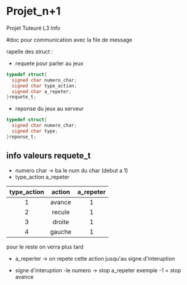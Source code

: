 # Projet_n+1
Projet Tuteuré L3 Info

#doc pour communication avec la file de message

rapelle des struct :

* requete pour parler au jeux 
```c
typedef struct{
  signed char numero_char;
  signed char type_action;
  signed char a_repeter;
}requete_t;
```

* reponse du jeux au serveur
```c
typedef struct{
  signed char numero_char;
  signed char type;
}reponse_t;
```

## info valeurs requete_t
* numero char -> ba le num du char (debut a 1)
* type_action a_repeter

|type_action|action|a_repeter|
|:---------:|:----:|:-------:|
|1          |avance|1        |
|2          |recule|1        |
|3          |droite|1        |
|4          |gauche|1        |

pour le reste on verra plus tard

* a_reperter -> on repete cette action jusqu'au signe d'interuption

* signe d'interuption
-le numero -> stop a_repeter
exemple -1 = stop avance

